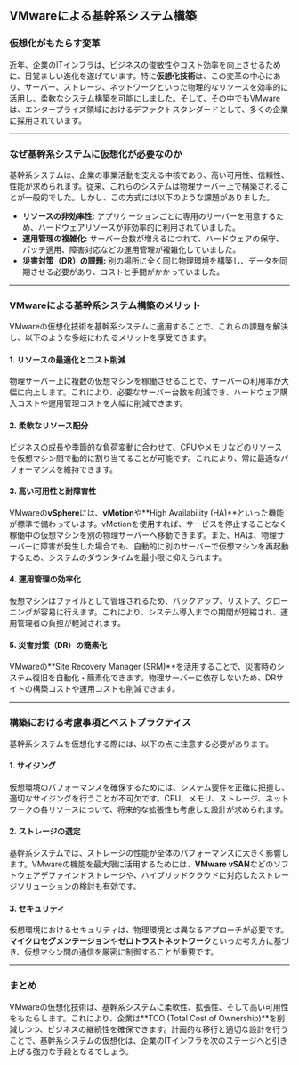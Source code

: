 ## VMwareによる基幹系システム構築

### 仮想化がもたらす変革

近年、企業のITインフラは、ビジネスの俊敏性やコスト効率を向上させるために、目覚ましい進化を遂げています。特に**仮想化技術**は、この変革の中心にあり、サーバー、ストレージ、ネットワークといった物理的なリソースを効率的に活用し、柔軟なシステム構築を可能にしました。そして、その中でもVMwareは、エンタープライズ領域におけるデファクトスタンダードとして、多くの企業に採用されています。

---

### なぜ基幹系システムに仮想化が必要なのか

基幹系システムは、企業の事業活動を支える中核であり、高い可用性、信頼性、性能が求められます。従来、これらのシステムは物理サーバー上で構築されることが一般的でした。しかし、この方式には以下のような課題がありました。

* **リソースの非効率性:** アプリケーションごとに専用のサーバーを用意するため、ハードウェアリソースが非効率的に利用されていました。
* **運用管理の複雑化:** サーバー台数が増えるにつれて、ハードウェアの保守、パッチ適用、障害対応などの運用管理が複雑化していました。
* **災害対策（DR）の課題:** 別の場所に全く同じ物理環境を構築し、データを同期させる必要があり、コストと手間がかかっていました。

---

### VMwareによる基幹系システム構築のメリット

VMwareの仮想化技術を基幹系システムに適用することで、これらの課題を解決し、以下のような多岐にわたるメリットを享受できます。

#### 1. リソースの最適化とコスト削減
物理サーバー上に複数の仮想マシンを稼働させることで、サーバーの利用率が大幅に向上します。これにより、必要なサーバー台数を削減でき、ハードウェア購入コストや運用管理コストを大幅に削減できます。

#### 2. 柔軟なリソース配分
ビジネスの成長や季節的な負荷変動に合わせて、CPUやメモリなどのリソースを仮想マシン間で動的に割り当てることが可能です。これにより、常に最適なパフォーマンスを維持できます。

#### 3. 高い可用性と耐障害性
VMwareの**vSphere**には、**vMotion**や**High Availability (HA)**といった機能が標準で備わっています。vMotionを使用すれば、サービスを停止することなく稼働中の仮想マシンを別の物理サーバーへ移動できます。また、HAは、物理サーバーに障害が発生した場合でも、自動的に別のサーバーで仮想マシンを再起動するため、システムのダウンタイムを最小限に抑えられます。

#### 4. 運用管理の効率化
仮想マシンはファイルとして管理されるため、バックアップ、リストア、クローニングが容易に行えます。これにより、システム導入までの期間が短縮され、運用管理者の負担が軽減されます。

#### 5. 災害対策（DR）の簡素化
VMwareの**Site Recovery Manager (SRM)**を活用することで、災害時のシステム復旧を自動化・簡素化できます。物理サーバーに依存しないため、DRサイトの構築コストや運用コストも削減できます。

---

### 構築における考慮事項とベストプラクティス

基幹系システムを仮想化する際には、以下の点に注意する必要があります。

#### 1. サイジング
仮想環境のパフォーマンスを確保するためには、システム要件を正確に把握し、適切なサイジングを行うことが不可欠です。CPU、メモリ、ストレージ、ネットワークの各リソースについて、将来的な拡張性も考慮した設計が求められます。

#### 2. ストレージの選定
基幹系システムでは、ストレージの性能が全体のパフォーマンスに大きく影響します。VMwareの機能を最大限に活用するためには、**VMware vSAN**などのソフトウェアデファインドストレージや、ハイブリッドクラウドに対応したストレージソリューションの検討も有効です。

#### 3. セキュリティ
仮想環境におけるセキュリティは、物理環境とは異なるアプローチが必要です。**マイクロセグメンテーション**や**ゼロトラストネットワーク**といった考え方に基づき、仮想マシン間の通信を厳密に制御することが重要です。

---

### まとめ

VMwareの仮想化技術は、基幹系システムに柔軟性、拡張性、そして高い可用性をもたらします。これにより、企業は**TCO (Total Cost of Ownership)**を削減しつつ、ビジネスの継続性を確保できます。計画的な移行と適切な設計を行うことで、基幹系システムの仮想化は、企業のITインフラを次のステージへと引き上げる強力な手段となるでしょう。
